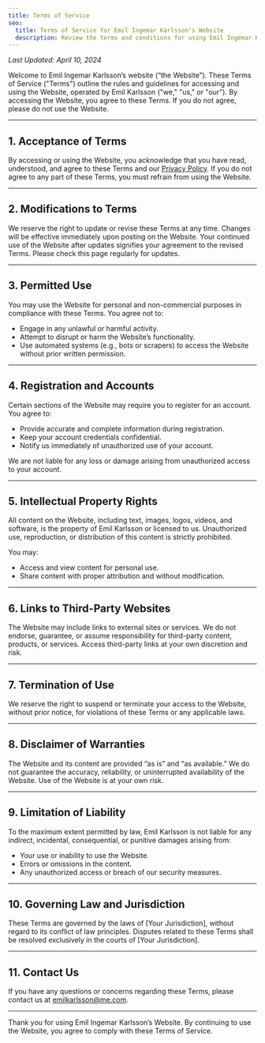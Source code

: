 ```yaml
---
title: Terms of Service
seo:
  title: Terms of Service for Emil Ingemar Karlsson's Website
  description: Review the terms and conditions for using Emil Ingemar Karlsson's website, including guidelines, responsibilities, and legal policies.
---
```


_Last Updated: April 10, 2024_

Welcome to Emil Ingemar Karlsson’s website (“the Website”). These Terms of Service ("Terms") outline the rules and guidelines for accessing and using the Website, operated by Emil Karlsson ("we," "us," or "our"). By accessing the Website, you agree to these Terms. If you do not agree, please do not use the Website.

---

## 1. Acceptance of Terms

By accessing or using the Website, you acknowledge that you have read, understood, and agree to these Terms and our [Privacy Policy](/privacy-policy). If you do not agree to any part of these Terms, you must refrain from using the Website.

---

## 2. Modifications to Terms

We reserve the right to update or revise these Terms at any time. Changes will be effective immediately upon posting on the Website. Your continued use of the Website after updates signifies your agreement to the revised Terms. Please check this page regularly for updates.

---

## 3. Permitted Use

You may use the Website for personal and non-commercial purposes in compliance with these Terms. You agree not to:
- Engage in any unlawful or harmful activity.
- Attempt to disrupt or harm the Website’s functionality.
- Use automated systems (e.g., bots or scrapers) to access the Website without prior written permission.

---

## 4. Registration and Accounts

Certain sections of the Website may require you to register for an account. You agree to:
- Provide accurate and complete information during registration.
- Keep your account credentials confidential.
- Notify us immediately of unauthorized use of your account.

We are not liable for any loss or damage arising from unauthorized access to your account.

---

## 5. Intellectual Property Rights

All content on the Website, including text, images, logos, videos, and software, is the property of Emil Karlsson or licensed to us. Unauthorized use, reproduction, or distribution of this content is strictly prohibited.

You may:
- Access and view content for personal use.
- Share content with proper attribution and without modification.

---

## 6. Links to Third-Party Websites

The Website may include links to external sites or services. We do not endorse, guarantee, or assume responsibility for third-party content, products, or services. Access third-party links at your own discretion and risk.

---

## 7. Termination of Use

We reserve the right to suspend or terminate your access to the Website, without prior notice, for violations of these Terms or any applicable laws.

---

## 8. Disclaimer of Warranties

The Website and its content are provided “as is” and “as available.” We do not guarantee the accuracy, reliability, or uninterrupted availability of the Website. Use of the Website is at your own risk.

---

## 9. Limitation of Liability

To the maximum extent permitted by law, Emil Karlsson is not liable for any indirect, incidental, consequential, or punitive damages arising from:
- Your use or inability to use the Website.
- Errors or omissions in the content.
- Any unauthorized access or breach of our security measures.

---

## 10. Governing Law and Jurisdiction

These Terms are governed by the laws of [Your Jurisdiction], without regard to its conflict of law principles. Disputes related to these Terms shall be resolved exclusively in the courts of [Your Jurisdiction].

---

## 11. Contact Us

If you have any questions or concerns regarding these Terms, please contact us at [emilkarlsson@me.com](mailto:emilkarlsson@me.com).

---

Thank you for using Emil Ingemar Karlsson’s Website. By continuing to use the Website, you agree to comply with these Terms of Service.